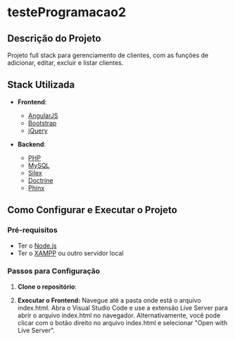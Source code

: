 # testeProgramacao2
## Descrição do Projeto

Projeto full stack para gerenciamento de clientes, com as funções de adicionar, editar, excluir e listar clientes.

## Stack Utilizada

- **Frontend**:
  - [AngularJS](https://angularjs.org/) 
  - [Bootstrap](https://getbootstrap.com/) 
  - [jQuery](https://jquery.com/) 

- **Backend**:
  - [PHP](https://www.php.net/)
  - [MySQL](https://www.mysql.com/) 
  - [Silex](https://silex.sensiolabs.org/) 
  - [Doctrine](https://www.doctrine-project.org/) 
  - [Phinx](https://phinx.org/) 

## Como Configurar e Executar o Projeto

### Pré-requisitos

- Ter o [Node.js](https://nodejs.org/) 
- Ter o [XAMPP](https://www.apachefriends.org/index.html) ou outro servidor local
### Passos para Configuração

1. **Clone o repositório**:



2. **Executar o Frontend:**
Navegue até a pasta onde está o arquivo index.html.
Abra o Visual Studio Code e use a extensão Live Server para abrir o arquivo index.html no navegador.
Alternativamente, você pode clicar com o botão direito no arquivo index.html e selecionar "Open with Live Server".
